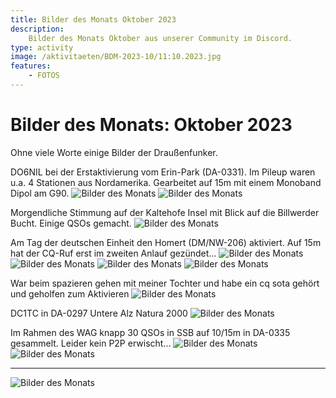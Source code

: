 ```yaml
---
title: Bilder des Monats Oktober 2023
description:
    Bilder des Monats Oktober aus unserer Community im Discord.
type: activity
image: /aktivitaeten/BDM-2023-10/11:10.2023.jpg
features:
    - FOTOS
---
```


# Bilder des Monats: Oktober 2023

Ohne viele Worte einige Bilder der Draußenfunker.

DO6NIL bei der Erstaktivierung vom Erin-Park (DA-0331). Im Pileup waren u.a. 4 Stationen aus Nordamerika. Gearbeitet auf 15m mit einem Monoband Dipol am G90.
![Bilder des Monats](/aktivitaeten/BDM-2023-10/0:10.2023.jpg)
![Bilder des Monats](/aktivitaeten/BDM-2023-10/1:10.2023.jpg)

Morgendliche Stimmung auf der Kaltehofe Insel mit Blick auf die Billwerder Bucht. Einige QSOs gemacht.
![Bilder des Monats](/aktivitaeten/BDM-2023-10/2:10.2023.jpg)

Am Tag der deutschen Einheit den Homert (DM/NW-206) aktiviert. Auf 15m hat der CQ-Ruf erst im zweiten Anlauf gezündet…
![Bilder des Monats](/aktivitaeten/BDM-2023-10/3:10.2023.jpg)
![Bilder des Monats](/aktivitaeten/BDM-2023-10/4:10.2023.jpg)
![Bilder des Monats](/aktivitaeten/BDM-2023-10/5:10.2023.jpg)
![Bilder des Monats](/aktivitaeten/BDM-2023-10/6:10.2023.jpg)

War beim spazieren gehen mit meiner Tochter und habe ein cq sota gehört und geholfen zum Aktivieren
![Bilder des Monats](/aktivitaeten/BDM-2023-10/7:10.2023.jpg)

DC1TC in DA-0297 Untere Alz Natura 2000
![Bilder des Monats](/aktivitaeten/BDM-2023-10/8:10.2023.jpg)

Im Rahmen des WAG knapp 30 QSOs in SSB auf 10/15m in DA-0335 gesammelt. Leider kein P2P erwischt…
![Bilder des Monats](/aktivitaeten/BDM-2023-10/9:10.2023.jpg)
![Bilder des Monats](/aktivitaeten/BDM-2023-10/10:10.2023.jpg)

----------
![Bilder des Monats](/aktivitaeten/BDM-2023-10/11:10.2023.jpg)
